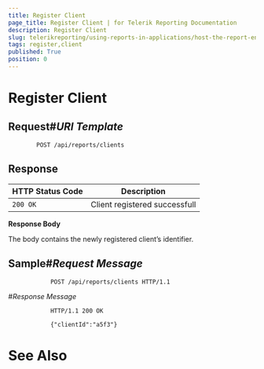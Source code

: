 ```yaml
---
title: Register Client
page_title: Register Client | for Telerik Reporting Documentation
description: Register Client
slug: telerikreporting/using-reports-in-applications/host-the-report-engine-remotely/telerik-reporting-rest-services/rest-api-reference/clients-api/register-client
tags: register,client
published: True
position: 0
---
```


# Register Client



## Request#_URI Template_

	 
            POST /api/reports/clients
          



## Response


| HTTP Status Code | Description |
| ------ | ------ |
|`200 OK`|Client registered successfull|




__Response Body__

The body contains the newly registered client’s identifier.
        

## Sample#_Request Message_

	 
                POST /api/reports/clients HTTP/1.1
              

#_Response Message_

	 
                HTTP/1.1 200 OK

                {"clientId":"a5f3"}
              



# See Also
